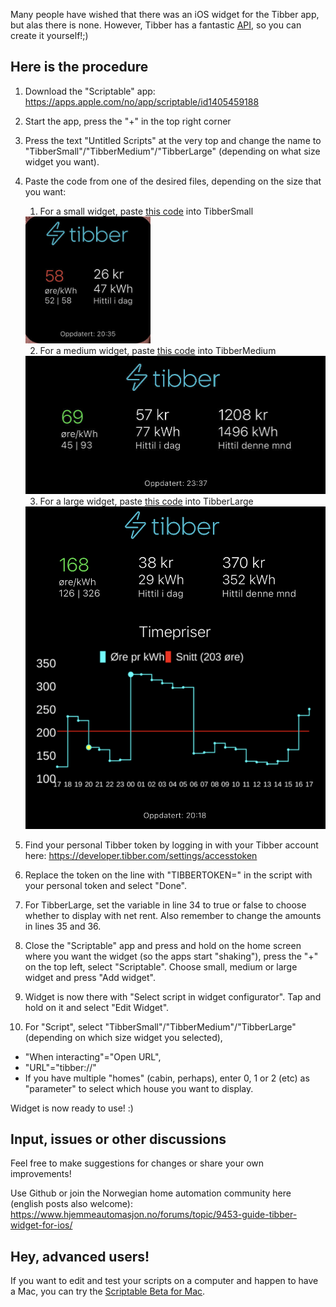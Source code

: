 Many people have wished that there was an iOS widget for the Tibber app, but alas there is none.
However, Tibber has a fantastic [API](https://developer.tibber.com/), so you can create it yourself!;)

## Here is the procedure
1. Download the "Scriptable" app:  https://apps.apple.com/no/app/scriptable/id1405459188
2. Start the app, press the "+" in the top right corner
3. Press the text "Untitled Scripts" at the very top and change the name to "TibberSmall"/"TibberMedium"/"TibberLarge" (depending on what size widget you want).
4. Paste the code from one of the desired files, depending on the size that you want:
   1. For a small widget, paste [this code](/TibberSmall.js) into TibberSmall
   <img src="/img/small.jpg" width="200px" />
   
   2. For a medium widget, paste [this code](/TibberMedium.js) into TibberMedium
   <img src="/img/medium.jpeg" width="500px" />
   
   3. For a large widget, paste [this code](/TibberLarge.js) into TibberLarge
   <img src="/img/large.jpg" width="500px" />

1. Find your personal Tibber token by logging in with your Tibber account here: https://developer.tibber.com/settings/accesstoken

2. Replace the token on the line with "TIBBERTOKEN=" in the script with your personal token and select "Done".

3. For TibberLarge, set the variable in line 34 to true or false to choose whether to display with net rent. Also remember to change the amounts in lines 35 and 36.

4. Close the "Scriptable" app and press and hold on the home screen where you want the widget (so the apps start "shaking"), press the "+" on the top left, select "Scriptable". Choose small, medium or large widget and press "Add widget".

5. Widget is now there with "Select script in widget configurator". Tap and hold on it and select "Edit Widget".

6.  For "Script", select "TibberSmall"/"TibberMedium"/"TibberLarge" (depending on which size widget you selected),
 - "When interacting"="Open URL",
 - "URL"="tibber://"
 - If you have multiple "homes" (cabin, perhaps), enter 0, 1 or 2 (etc) as "parameter" to select which house you want to display.

 Widget is now ready to use! :) 

## Input, issues or other discussions
Feel free to make suggestions for changes or share your own improvements!

Use Github or join the Norwegian home automation community here (english posts also welcome):
https://www.hjemmeautomasjon.no/forums/topic/9453-guide-tibber-widget-for-ios/

## Hey, advanced users!
If you want to edit and test your scripts on a computer and happen to have a Mac, you can try the [Scriptable Beta for Mac](https://scriptable.app/mac-beta/).
